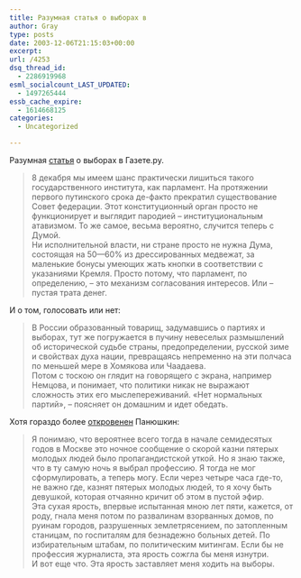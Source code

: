 ```yaml
---
title: Разумная статья о выборах в
author: Gray
type: posts
date: 2003-12-06T21:15:03+00:00
excerpt:
url: /4253
dsq_thread_id:
  - 2286919968
esml_socialcount_LAST_UPDATED:
  - 1497265444
essb_cache_expire:
  - 1614668125
categories:
  - Uncategorized

---
```








Разумная <a href="http://www.gazeta.ru/elections2003/2003/12/a_70060.shtml" target="_blank">статья</a> о выборах в Газете.ру.



> 8 декабря мы имеем шанс практически лишиться такого государственного института, как парламент. На протяжении первого путинского срока де-факто прекратил существование Совет федерации. Этот конституционный орган просто не функционирует и выглядит пародией &#8211; институциональным атавизмом. То же самое, весьма вероятно, случится теперь с Думой.  
> Ни исполнительной власти, ни стране просто не нужна Дума, состоящая на 50&#8212;60% из дрессированных медвежат, за маленькие бонусы умеющих жать кнопки в соответствии с указаниями Кремля. Просто потому, что парламент, по определению, &#8211; это механизм согласования интересов. Или &#8211; пустая трата денег.

И о том, голосовать или нет:



> В России образованный товарищ, задумавшись о партиях и выборах, тут же погружается в пучину невеселых размышлений об исторической судьбе страны, предопределении, русской зиме и свойствах духа нации, превращаясь непременно на эти полчаса по меньшей мере в Хомякова или Чаадаева.  
> Потом с тоскою он глядит на говорящего с экрана, например Немцова, и понимает, что политики никак не выражают сложность этих его мыслепереживаний. &#171;Нет нормальных партий&#187;, &#8211; поясняет он домашним и идет обедать.

Хотя гораздо более <a href="http://www.gazeta.ru/2003/12/06/suhaaarostj.shtml" target="_blank">откровенен</a> Панюшкин:



> Я понимаю, что вероятнее всего тогда в начале семидесятых годов в Москве это ночное сообщение о скорой казни пятерых молодых людей было пропагандистской уткой. Но я знаю также, что в ту самую ночь я выбрал профессию. Я тогда не мог сформулировать, а теперь могу. Если через четыре часа где-то, не важно где, казнят пятерых молодых людей, то я хочу быть девушкой, которая отчаянно кричит об этом в пустой эфир.  
> Эта сухая ярость, впервые испытанная мною лет пяти, кажется, от роду, гнала меня потом по развалинам взорванных домов, по руинам городов, разрушенных землетрясением, по затопленным станицам, по госпиталям для безнадежно больных детей. По избирательным штабам, по политическим митингам. Если бы не профессия журналиста, эта ярость сожгла бы меня изнутри.  
> И вот еще что. Эта ярость заставляет меня ходить на выборы.